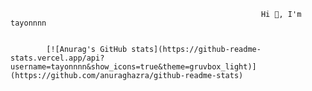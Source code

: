                                                             Hi 👋, I'm tayonnnn
 

            [![Anurag's GitHub stats](https://github-readme-stats.vercel.app/api?username=tayonnnn&show_icons=true&theme=gruvbox_light)](https://github.com/anuraghazra/github-readme-stats)

